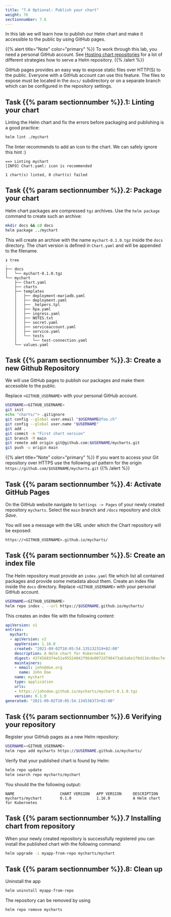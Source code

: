 ```yaml
---
title: "7.6 Optional: Publish your chart"
weight: 76
sectionnumber: 7.6
---
```


In this lab we will learn how to publish our Helm chart and make it accessible to the public by using GitHub pages.

{{% alert title="Note" color="primary" %}}
To work through this lab, you need a personal GitHub account. See [Hosting chart repositories](https://helm.sh/docs/topics/chart_repository#hosting-chart-repositories) for a lot of different strategies how to serve a Helm repository.
{{% /alert %}}

GitHub pages provides an easy way to expose static files over HTTP(S) to the public. Everyone with a GitHub account can use this feature. The files to expose must be located in the `docs/` subdirectory or on a separate branch which can be configured in the repository settings.


## Task {{% param sectionnumber %}}.1: Linting your chart

Linting the Helm chart and fix the errors before packaging and publishing is a good practice:

```bash
helm lint ./mychart
```

The linter recommends to add an icon to the chart. We can safely ignore this hint :)

```
==> Linting mychart
[INFO] Chart.yaml: icon is recommended

1 chart(s) linted, 0 chart(s) failed
```


## Task {{% param sectionnumber %}}.2: Package your chart

Helm chart packages are compressed `tgz` archives. Use the `helm package` command to create such an archive:

```bash
mkdir docs && cd docs
helm package ../mychart
```

This will create an archive with the name `mychart-0.1.0.tgz` inside the `docs` directory. The chart version is defined in `Chart.yaml` and will be appended to the filename.


```
❯ tree
.
├── docs
│   └── mychart-0.1.0.tgz
└── mychart
    ├── Chart.yaml
    ├── charts
    ├── templates
    │   ├── deployment-mariadb.yaml
    │   ├── deployment.yaml
    │   ├── _helpers.tpl
    │   ├── hpa.yaml
    │   ├── ingress.yaml
    │   ├── NOTES.txt
    │   ├── secret.yaml
    │   ├── serviceaccount.yaml
    │   ├── service.yaml
    │   └── tests
    │       └── test-connection.yaml
    └── values.yaml
```


## Task {{% param sectionnumber %}}.3: Create a new Github Repository

We will use GitHub pages to publish our packages and make them accessible to the public.

Replace `<GITHUB_USERNAME>` with your personal GitHub account.

```bash
USERNAME=<GITHUB_USERNAME>
git init
echo "charts/"> .gitignore
git config --global user.email "$USERNAME@foo.ch"
git config --global user.name "$USERNAME"
git add .
git commit -m "First chart version"
git branch -M main
git remote add origin git@github.com:$USERNAME/mycharts.git
git push -u origin main
```

{{% alert title="Note" color="primary" %}}
If you want to access your Git repository over HTTPS use the following url pattern for the origin `https://github.com/$USERNAME/mycharts.git`
{{% /alert %}}


## Task {{% param sectionnumber %}}.4: Activate GitHub Pages

On the GitHub website navigate to `Settings -> Pages` of your newly created repository `mycharts`. Select the `main` branch and `/docs` repository and click _Save_.

You will see a message with the URL under which the Chart repository will be exposed:

`https://<GITHUB_USERNAME>.github.io/mycharts/`


## Task {{% param sectionnumber %}}.5: Create an index file

The Helm repository must provide an `index.yaml` file which list all contained packages and provide some metadata about them. Create an index file inside the `docs` directory. Replace `<GITHUB_USERNAME>` with your personal GitHub account.

```bash
USERNAME=<GITHUB_USERNAME>
helm repo index . --url https://$USERNAME.github.io/mycharts/
```

This creates an index file with the following content:

```yaml
apiVersion: v1
entries:
  mychart:
  - apiVersion: v2
    appVersion: 1.16.0
    created: "2021-09-02T10:05:54.135132319+02:00"
    description: A Helm chart for Kubernetes
    digest: 43745683f4e51e95524042f96de0072d798473a63a6e1f0d116c60ac7ef784f3
    maintainers:
    - email: john@doe.org
      name: John Doe
    name: mychart
    type: application
    urls:
    - https://johndoe.github.io/mycharts/mychart-0.1.0.tgz
    version: 0.1.0
generated: "2021-09-02T10:05:54.134536373+02:00"
```


## Task {{% param sectionnumber %}}.6 Verifying your repository

Register your GitHub pages as a new Helm repository:

```bash
USERNAME=<GITHUB_USERNAME>
helm repo add mycharts https://$USERNAME.github.io/mycharts/
```

Verify that your published chart is found by Helm:


```bash
helm repo update
helm search repo mycharts/mychart
```

You should the the following output:

```
NAME                    CHART VERSION   APP VERSION     DESCRIPTION
mycharts/mychart        0.1.0           1.16.0          A Helm chart for Kubernetes
```


## Task {{% param sectionnumber %}}.7 Installing chart from repository

When your newly created repository is successfully registered you can install the published chart with the following command:

```bash
helm upgrade -i myapp-from-repo mycharts/mychart
```


## Task {{% param sectionnumber %}}.8: Clean up

Uninstall the app

```bash
helm uninstall myapp-from-repo
```

The repository can be removed by using

```bash
helm repo remove mycharts
```
